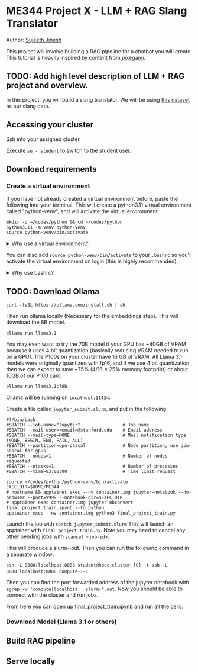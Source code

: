 # ME344 Project X - LLM + RAG Slang Translator

Author: [Sujeeth Jinesh](https://www.linkedin.com/in/SujeethJinesh/)

This project will involve building a RAG pipeline for a chatbot you will create. This tutorial is heavily inspired by content from [pixegami](https://www.youtube.com/watch?v=2TJxpyO3ei4).

## TODO: Add high level description of LLM + RAG project and overview.

In this project, you will build a slang translator. We will be using [this dataset](https://www.kaggle.com/datasets/therohk/urban-dictionary-words-dataset?resource=download) as our slang data.

## Accessing your cluster

Ssh into your assigned cluster.

Execute `su - student` to switch to the student user.

## Download requirements

### Create a virtual environment

If you have not already created a virtual environment before, paste the following into your terminal. This will create a python3.11 virtual environment called "python-venv", and will activate the virtual environment.

```
mkdir -p ~/codes/python && cd ~/codes/python
python3.11 -m venv python-venv
source python-venv/bin/activate
```

<details>
  <summary>Why use a virtual environment?</summary>
  
  Virtual environments in Python primarily allow us to resolve dependencies in a controlled environment that are separate from system wide packages. Imagine some packages needing some specific package versions, while others need some others, this could lead to messy problems if you don't resolve dependencies in an isolated environment.
</details>

You can also add `source python-venv/bin/activate` to your `.bashrc` so you'll activate the virtual environment on login (this is highly recommended).

<details>
  <summary>Why use bashrc?</summary>
  
  This script is run at the beginning of login, and allows us to define some actions we want to take before we get control of the terminal. In this case, we want to activate our python environment so we don't forget to do this later and mess with system packages accidentally.
</details>

## TODO: Download Ollama

```
curl -fsSL https://ollama.com/install.sh | sh
```

Then run ollama locally (Necessary for the embeddings step). This will download the 8B model.

```
ollama run llama3.1
```

You may even want to try the 70B model if your GPU has ~40GB of VRAM because it uses 4 bit quantization (basically reducing VRAM needed to run on a GPU). The P100s on your cluster have 16 GB of VRAM. All Llama 3.1 models were originally quantized with fp16, and if we use 4 bit quantization then we can expect to save ~75% (4/16 = 25% memory footprint) or about 10GB of our P100 card.

```
ollama run llama3.1:70b
```

Ollama will be running on `localhost:11434`.

Create a file called `jupyter_submit.slurm`, and put in the following.

```
#!/bin/bash
#SBATCH --job-name="Jupyter"                # Job name
#SBATCH --mail-user=<email>@stanford.edu    # Email address
#SBATCH --mail-type=NONE                    # Mail notification type (NONE, BEGIN, END, FAIL, ALL)
#SBATCH --partition=gpu-pascal              # Node partition, use gpu-pascal for gpus
#SBATCH --nodes=1                           # Number of nodes requested
#SBATCH --ntasks=1                          # Number of processes
#SBATCH --time=03:00:00                     # Time limit request

source ~/codes/python/python-venv/bin/activate
EXEC_DIR=$HOME/ME344
# hostname && apptainer exec --nv container.img jupyter-notebook --no-browser --port=9999 --notebook-dir=$EXEC_DIR
# apptainer exec container.img jupyter nbconvert final_project_train.ipynb --to python
apptainer exec --nv container.img python3 final_project_train.py
```

Launch the job with `sbatch jupyter_submit.slurm` This will launch an apptainer with `final_project_train.py`. Note you may need to cancel any other pending jobs with `scancel <job-id>`.

This will produce a slurm-<job-id>.out. Then you can run the following command in a separate window:

`ssh -L 8888:localhost:8888 student@hpcc-cluster-[C] -t ssh -L 8888:localhost:8888 compute-1-1`.

Then you can find the port forwarded address of the jupyter notebook with `egrep -w 'compute|localhost'  slurm-*.out`. Now you should be able to connect with the cluster and run jobs.

From here you can open up final_project_train.ipynb and run all the cells.

### Download Model (Llama 3.1 or others)

## Build RAG pipeline

## Serve locally
